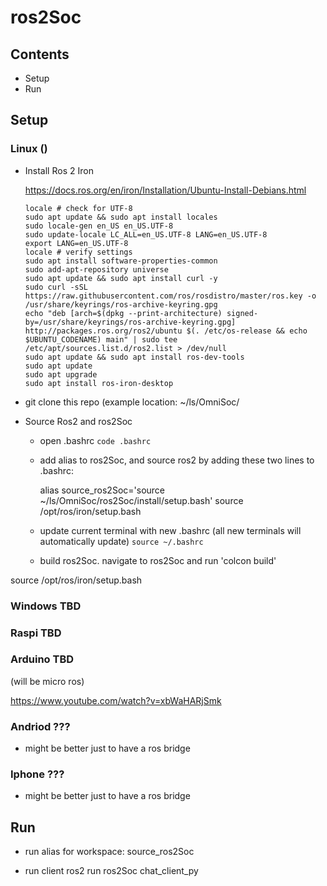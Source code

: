 # ros2Soc



 ##  Contents

- Setup
- Run
  
  
  

## Setup

  

### Linux ()

- Install Ros 2 Iron

	https://docs.ros.org/en/iron/Installation/Ubuntu-Install-Debians.html

  

	````
	locale # check for UTF-8
	sudo apt update && sudo apt install locales
	sudo locale-gen en_US en_US.UTF-8
	sudo update-locale LC_ALL=en_US.UTF-8 LANG=en_US.UTF-8
	export LANG=en_US.UTF-8
	locale # verify settings
	sudo apt install software-properties-common
	sudo add-apt-repository universe
	sudo apt update && sudo apt install curl -y
	sudo curl -sSL https://raw.githubusercontent.com/ros/rosdistro/master/ros.key -o /usr/share/keyrings/ros-archive-keyring.gpg
	echo "deb [arch=$(dpkg --print-architecture) signed-by=/usr/share/keyrings/ros-archive-keyring.gpg] http://packages.ros.org/ros2/ubuntu $(. /etc/os-release && echo $UBUNTU_CODENAME) main" | sudo tee /etc/apt/sources.list.d/ros2.list > /dev/null
	sudo apt update && sudo apt install ros-dev-tools
	sudo apt update
	sudo apt upgrade
	sudo apt install ros-iron-desktop
	````

- git clone this repo 
(example location: ~/ls/OmniSoc/

- Source Ros2 and ros2Soc
	- open .bashrc
	````code .bashrc````
	- add alias to ros2Soc, and source ros2 by adding these two lines to .bashrc:
	
		alias  source_ros2Soc='source ~/ls/OmniSoc/ros2Soc/install/setup.bash'
		source  /opt/ros/iron/setup.bash

	- update current terminal with new .bashrc (all new terminals will automatically update)
	````source ~/.bashrc````

	- build ros2Soc.  navigate to ros2Soc and run 'colcon build'


source  /opt/ros/iron/setup.bash
  

### Windows TBD

  

### Raspi TBD

  

### Arduino TBD

(will be micro ros)

https://www.youtube.com/watch?v=xbWaHARjSmk

  

### Andriod ???

- might be better just to have a ros bridge

  

### Iphone ???

- might be better just to have a ros bridge


## Run

- run alias for workspace:
source_ros2Soc

- run client
ros2 run ros2Soc chat_client_py